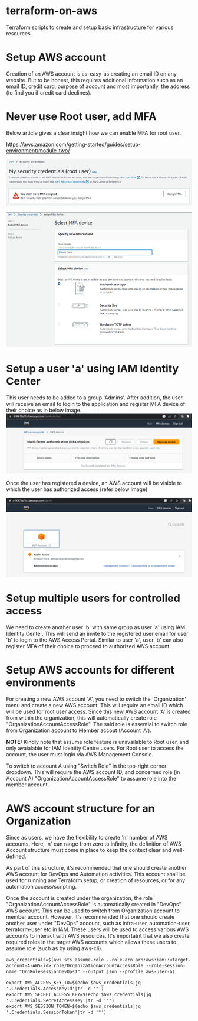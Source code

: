 # terraform-on-aws
Terraform scripts to create and setup basic infrastructure for various resources

# Setup AWS account

Creation of an AWS account is as-easy-as creating an email ID on any website. But to be honest, this requires additional information such as an email ID, credit card, purpose of account and most importantly, the address (to find you if credit card declines). 

# Never use Root user, add MFA
Below article gives a clear insight how we can enable MFA for root user. 

https://aws.amazon.com/getting-started/guides/setup-environment/module-two/

![MFA not assigned](images/mfa-before.png)

![Add MFA device](images/mfa-select.png)

# Setup a user 'a' using IAM Identity Center

This user needs to be added to a group 'Admins'. After addition, the user will receive an email to login to the application and register MFA device of their choice as in below image.
![SSO Login screen, before registering MFA](images/mfa-register.png)

Once the user has registered a device, an AWS account will be visible to which the user has authorized access (refer below image)

![AWS account to which user 'a' is authorized access](images/mfa-after.png)

# Setup multiple users for controlled access

We need to create another user 'b' with same group as user 'a' using IAM Identity Center. This will send an invite to the registered user email for user 'b' to login to the AWS Access Portal. Similar to user 'a', user 'b' can also register MFA of their choice to proceed to authorized AWS account.

# Setup AWS accounts for different environments

For creating a new AWS account 'A', you need to switch the 'Organization' menu and create a new AWS account. This will require an email ID which will be used for root user access. Since this new AWS account 'A' is created from within the organization, this will automatically create role "OrganizationAccountAccessRole". The said role is essential to switch role from Organization account to Member accout (Account 'A'). 


**NOTE:** Kindly note that assume role feature is unavailable to Root user, and only avaialable for IAM Identity Centre users. For Root user to access the account, the user must login via AWS Management Console.

To switch to account A using "Switch Role" in the top-right corner dropdown. This will require the AWS account ID, and concerned role (in Account A) "OrganizationAccountAccessRole" to assume role into the member account. 

# AWS account structure for an Organization

Since as users, we have the flexibility to create 'n' number of AWS accounts. Here, 'n' can range from zero to infinity, the definition of AWS Account structure must come in place to keep the context clear and well-defined. 

As part of this structure, it's recommended that one should create another AWS account for DevOps and Automation activities. This account shall be used for running any Terraform setup, or creation of resources, or for any automation access/scripting. 

Once the account is created under the organization, the role "OrganizationAccountAccessRole" is automatically created in "DevOps" AWS account. This can be used to switch from Organization account to member account. However, it's recommended that one should create another user under "DevOps" account, such as infra-user, automation-user, terraform-user etc in IAM. These users will be used to access various AWS accounts to interact with AWS resources. It's importatnt that we also create required roles in the target AWS accounts which allows these users to assume role (such as by using aws-cli).

```
aws_credentials=$(aws sts assume-role --role-arn arn:aws:iam::<target-account-A-AWS-id>:role/OrganizationAccountAccessRole --role-session-name "OrgRoleSessionDevOps1" --output json --profile aws-user-a)
```

```
export AWS_ACCESS_KEY_ID=$(echo $aws_credentials|jq '.Credentials.AccessKeyId'|tr -d '"')
export AWS_SECRET_ACCESS_KEY=$(echo $aws_credentials|jq '.Credentials.SecretAccessKey'|tr -d '"')
export AWS_SESSION_TOKEN=$(echo $aws_credentials|jq '.Credentials.SessionToken'|tr -d '"')
```